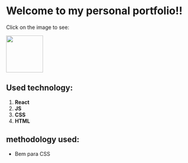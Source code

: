 # Welcome to my personal portfolio!! 

<p>Click on the image to see:</p>
<a href="https://portafoliojuliorivas.netlify.app/" target="_blank" >
  <img src="https://cdn-icons-png.flaticon.com/512/1454/1454827.png" width="100" height="100" />
</a>

## Used technology:

1. **React** 
2. **JS**
3. **CSS**
4. **HTML**

## methodology used:

- Bem para CSS 
